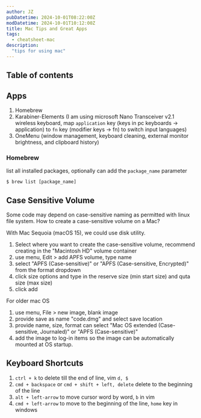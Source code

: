 ```yaml
---
author: JZ
pubDatetime: 2024-10-01T08:22:00Z
modDatetime: 2024-10-01T10:12:00Z
title: Mac Tips and Great Apps 
tags:
  - cheatsheet-mac
description:
  "tips for using mac"
---
```


## Table of contents

## Apps

1. Homebrew
2. Karabiner-Elements (I am using microsoft Nano Transceiver v2.1 wireless keyboard, map `application` key (keys in pc keyboards -> application) to `fn` key (modifier keys -> fn) to switch input languages)
3. OneMenu (window management, keyboard cleaning, external monitor brightness, and clipboard history)

### Homebrew

list all installed packages, optionally can add the `package_name` parameter

```shell
$ brew list [package_name]
```

## Case Sensitive Volume

Some code may depend on case-sensitive naming as permitted with linux file system. How to create a case-sensitive volume on a Mac?

With Mac Sequoia (macOS 15), we could use disk utility.

1. Select where you want to create the case-sensitive volume, recommend creating in the "Macintosh HD" volume container
2. use menu, Edit > add APFS volume, type name
3. select "APFS (Case-sensitive)" or "APFS (Case-sensitive, Encrypted)" from the format dropdown
4. click size options and type in the reserve size (min start size) and quta size (max size)
5. click add

For older mac OS

1. use menu, File > new image, blank image
2. provide save as name "code.dmg" and select save location
3. provide name, size, format can select "Mac OS extended (Case-sensitive, Journaled)" or "APFS (Case-sensitive)"
4. add the image to log-in items so the image can be automatically mounted at OS startup.

## Keyboard Shortcuts

1. `ctrl + k` to delete till the end of line, vim `d, $`
2. `cmd + backspace` or `cmd + shift + left, delete` delete to the beginning of the line
3. `alt + left-arrow` to move cursor word by word, `b` in vim
4. `cmd + left-arrow` to move to the beginning of the line, `home` key in windows
